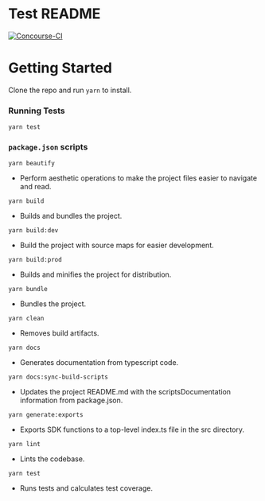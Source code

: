 # Test README

[![Concourse-CI](https://concourse.ns8-infrastructure.com/api/v1/teams/main/pipelines/protect-sdk-js/jobs/test/badge)](https://concourse.ns8-infrastructure.com/teams/main/pipelines/protect-sdk-js)

# Getting Started

Clone the repo and run `yarn` to install.


### Running Tests

`yarn test`

### `package.json` scripts


`yarn beautify`
- Perform aesthetic operations to make the project files easier to navigate and read.

`yarn build`
- Builds and bundles the project.

`yarn build:dev`
- Build the project with source maps for easier development.

`yarn build:prod`
- Builds and minifies the project for distribution.

`yarn bundle`
- Bundles the project.

`yarn clean`
- Removes build artifacts.

`yarn docs`
- Generates documentation from typescript code.

`yarn docs:sync-build-scripts`
- Updates the project README.md with the scriptsDocumentation information from package.json.

`yarn generate:exports`
- Exports SDK functions to a top-level index.ts file in the src directory.

`yarn lint`
- Lints the codebase.

`yarn test`
- Runs tests and calculates test coverage.
